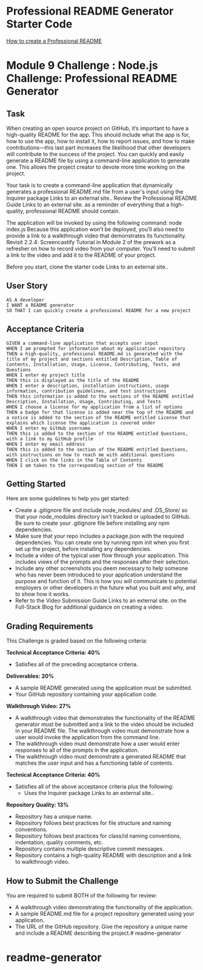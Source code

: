 # Professional README Generator Starter Code

[How to create a Professional README](https://coding-boot-camp.github.io/full-stack/github/professional-readme-guide)



# Module 9 Challenge : Node.js Challenge: Professional README Generator

## Task
When creating an open source project on GitHub, it’s important to have a high-quality README for the app. This should include what the app is for, how to use the app, how to install it, how to report issues, and how to make contributions—this last part increases the likelihood that other developers will contribute to the success of the project.
You can quickly and easily generate a README file by using a command-line application to generate one. This allows the project creator to devote more time working on the project.

Your task is to create a command-line application that dynamically generates a professional README.md file from a user's input using the Inquirer package Links to an external site.. Review the Professional README Guide Links to an external site. as a reminder of everything that a high-quality, professional README should contain.

The application will be invoked by using the following command:
node index.js
Because this application won’t be deployed, you’ll also need to provide a link to a walkthrough video that demonstrates its functionality. Revisit 2.2.4: Screencastify Tutorial in Module 2 of the prework as a refresher on how to record video from your computer. You’ll need to submit a link to the video and add it to the README of your project.

Before you start, clone the starter code Links to an external site..

## User Story
```
AS A developer
I WANT a README generator
SO THAT I can quickly create a professional README for a new project
```


## Acceptance Criteria
```
GIVEN a command-line application that accepts user input
WHEN I am prompted for information about my application repository
THEN a high-quality, professional README.md is generated with the title of my project and sections entitled Description, Table of Contents, Installation, Usage, License, Contributing, Tests, and Questions
WHEN I enter my project title
THEN this is displayed as the title of the README
WHEN I enter a description, installation instructions, usage information, contribution guidelines, and test instructions
THEN this information is added to the sections of the README entitled Description, Installation, Usage, Contributing, and Tests
WHEN I choose a license for my application from a list of options
THEN a badge for that license is added near the top of the README and a notice is added to the section of the README entitled License that explains which license the application is covered under
WHEN I enter my GitHub username
THEN this is added to the section of the README entitled Questions, with a link to my GitHub profile
WHEN I enter my email address
THEN this is added to the section of the README entitled Questions, with instructions on how to reach me with additional questions
WHEN I click on the links in the Table of Contents
THEN I am taken to the corresponding section of the README
```


## Getting Started
Here are some guidelines to help you get started:
* Create a .gitignore file and include node_modules/ and .DS_Store/ so that your node_modules directory isn't tracked or uploaded to GitHub. Be sure to create your .gitignore file before installing any npm dependencies.
* Make sure that your repo includes a package.json with the required dependencies. You can create one by running npm init when you first set up the project, before installing any dependencies.
* Include a video of the typical user flow through your application. This includes views of the prompts and the responses after their selection.
* Include any other screenshots you deem necessary to help someone who has never been introduced to your application understand the purpose and function of it. This is how you will communicate to potential employers or other developers in the future what you built and why, and to show how it works.
* Refer to the Video Submission Guide Links to an external site. on the Full-Stack Blog for additional guidance on creating a video.


## Grading Requirements
This Challenge is graded based on the following criteria:

**Technical Acceptance Criteria: 40%**
* Satisfies all of the preceding acceptance criteria.

**Deliverables: 20%**
* A sample README generated using the application must be submitted.
* Your GitHub repository containing your application code.

**Walkthrough Video: 27%**
* A walkthrough video that demonstrates the functionality of the README generator must be submitted and a link to the video should be included in your README file.
The walkthrough video must demonstrate how a user would invoke the application from the command line.
* The walkthrough video must demonstrate how a user would enter responses to all of the prompts in the application.
* The walkthrough video must demonstrate a generated README that matches the user input and has a functioning table of contents.

**Technical Acceptance Criteria: 40%**
* Satisfies all of the above acceptance criteria plus the following:
    * Uses the Inquirer package Links to an external site..

**Repository Quality: 13%**
* Repository has a unique name.
* Repository follows best practices for file structure and naming conventions.
* Repository follows best practices for class/id naming conventions, indentation, quality comments, etc.
* Repository contains multiple descriptive commit messages.
* Repository contains a high-quality README with description and a link to walkthrough video.

## How to Submit the Challenge
You are required to submit BOTH of the following for review:
* A walkthrough video demonstrating the functionality of the application.
* A sample README.md file for a project repository generated using your application.
* The URL of the GitHub repository. Give the repository a unique name and include a README describing the project.# readme-generator
# readme-generator